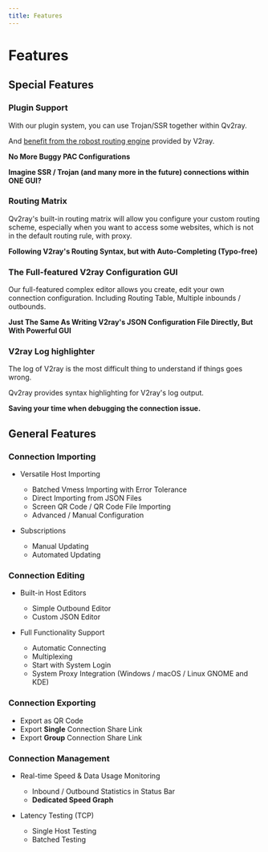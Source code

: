 ```yaml
---
title: Features
---
```


# Features

## Special Features

### Plugin Support

With our plugin system, you can use Trojan/SSR together within Qv2ray.

And [benefit from the robost routing engine](plugins/v2ray-integration.md) provided by V2ray.

**No More Buggy PAC Configurations**

**Imagine SSR / Trojan (and many more in the future) connections within ONE GUI?**

### Routing Matrix

Qv2ray's built-in routing matrix will allow you configure your custom routing scheme, especially when you want to access some websites, which is not in the default routing rule, with proxy.

**Following V2ray's Routing Syntax, but with Auto-Completing (Typo-free)**

### The Full-featured V2ray Configuration GUI

Our full-featured complex editor allows you create, edit your own connection configuration. Including Routing Table, Multiple inbounds / outbounds.

**Just The Same As Writing V2ray's JSON Configuration File Directly, But With Powerful GUI**

### V2ray Log highlighter

The log of V2ray is the most difficult thing to understand if things goes wrong.

Qv2ray provides syntax highlighting for V2ray's log output.

**Saving your time when debugging the connection issue.**

## General Features

### Connection Importing

- Versatile Host Importing
  - Batched Vmess Importing with Error Tolerance
  - Direct Importing from JSON Files
  - Screen QR Code / QR Code File Importing
  - Advanced / Manual Configuration
- Subscriptions

  - Manual Updating
  - Automated Updating

### Connection Editing

- Built-in Host Editors

  - Simple Outbound Editor
  - Custom JSON Editor

- Full Functionality Support

  - Automatic Connecting
  - Multiplexing
  - Start with System Login
  - System Proxy Integration (Windows / macOS / Linux GNOME and KDE)

### Connection Exporting

- Export as QR Code
- Export **Single** Connection Share Link
- Export **Group** Connection Share Link

### Connection Management

- Real-time Speed & Data Usage Monitoring

  - Inbound / Outbound Statistics in Status Bar
  - **Dedicated Speed Graph**

- Latency Testing (TCP)

  - Single Host Testing
  - Batched Testing
